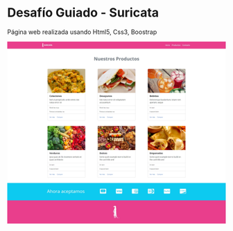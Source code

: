 # Desafío Guiado - Suricata

Página web realizada usando Html5, Css3, Boostrap

![Suricata](screenshot/zuricata.png)
